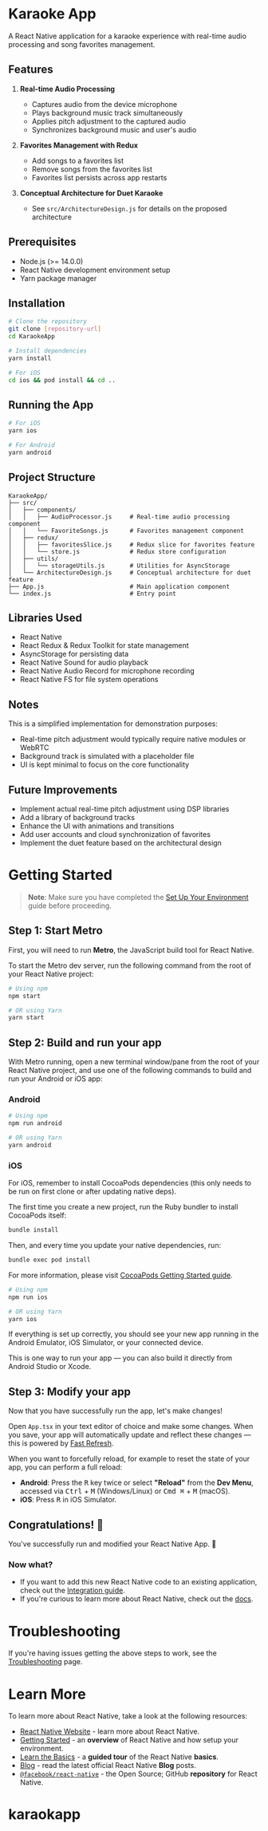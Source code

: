 # Karaoke App

A React Native application for a karaoke experience with real-time audio processing and song favorites management.

## Features

1. **Real-time Audio Processing**
   - Captures audio from the device microphone
   - Plays background music track simultaneously
   - Applies pitch adjustment to the captured audio
   - Synchronizes background music and user's audio

2. **Favorites Management with Redux**
   - Add songs to a favorites list
   - Remove songs from the favorites list
   - Favorites list persists across app restarts

3. **Conceptual Architecture for Duet Karaoke**
   - See `src/ArchitectureDesign.js` for details on the proposed architecture

## Prerequisites

- Node.js (>= 14.0.0)
- React Native development environment setup
- Yarn package manager

## Installation

```bash
# Clone the repository
git clone [repository-url]
cd KaraokeApp

# Install dependencies
yarn install

# For iOS
cd ios && pod install && cd ..
```

## Running the App

```bash
# For iOS
yarn ios

# For Android
yarn android
```

## Project Structure

```
KaraokeApp/
├── src/
│   ├── components/
│   │   ├── AudioProcessor.js     # Real-time audio processing component
│   │   └── FavoriteSongs.js      # Favorites management component
│   ├── redux/
│   │   ├── favoritesSlice.js     # Redux slice for favorites feature
│   │   └── store.js              # Redux store configuration
│   ├── utils/
│   │   └── storageUtils.js       # Utilities for AsyncStorage
│   └── ArchitectureDesign.js     # Conceptual architecture for duet feature
├── App.js                        # Main application component
└── index.js                      # Entry point
```

## Libraries Used

- React Native
- React Redux & Redux Toolkit for state management
- AsyncStorage for persisting data
- React Native Sound for audio playback
- React Native Audio Record for microphone recording
- React Native FS for file system operations

## Notes

This is a simplified implementation for demonstration purposes:

- Real-time pitch adjustment would typically require native modules or WebRTC
- Background track is simulated with a placeholder file
- UI is kept minimal to focus on the core functionality

## Future Improvements

- Implement actual real-time pitch adjustment using DSP libraries
- Add a library of background tracks
- Enhance the UI with animations and transitions
- Add user accounts and cloud synchronization of favorites
- Implement the duet feature based on the architectural design

# Getting Started

> **Note**: Make sure you have completed the [Set Up Your Environment](https://reactnative.dev/docs/set-up-your-environment) guide before proceeding.

## Step 1: Start Metro

First, you will need to run **Metro**, the JavaScript build tool for React Native.

To start the Metro dev server, run the following command from the root of your React Native project:

```sh
# Using npm
npm start

# OR using Yarn
yarn start
```

## Step 2: Build and run your app

With Metro running, open a new terminal window/pane from the root of your React Native project, and use one of the following commands to build and run your Android or iOS app:

### Android

```sh
# Using npm
npm run android

# OR using Yarn
yarn android
```

### iOS

For iOS, remember to install CocoaPods dependencies (this only needs to be run on first clone or after updating native deps).

The first time you create a new project, run the Ruby bundler to install CocoaPods itself:

```sh
bundle install
```

Then, and every time you update your native dependencies, run:

```sh
bundle exec pod install
```

For more information, please visit [CocoaPods Getting Started guide](https://guides.cocoapods.org/using/getting-started.html).

```sh
# Using npm
npm run ios

# OR using Yarn
yarn ios
```

If everything is set up correctly, you should see your new app running in the Android Emulator, iOS Simulator, or your connected device.

This is one way to run your app — you can also build it directly from Android Studio or Xcode.

## Step 3: Modify your app

Now that you have successfully run the app, let's make changes!

Open `App.tsx` in your text editor of choice and make some changes. When you save, your app will automatically update and reflect these changes — this is powered by [Fast Refresh](https://reactnative.dev/docs/fast-refresh).

When you want to forcefully reload, for example to reset the state of your app, you can perform a full reload:

- **Android**: Press the <kbd>R</kbd> key twice or select **"Reload"** from the **Dev Menu**, accessed via <kbd>Ctrl</kbd> + <kbd>M</kbd> (Windows/Linux) or <kbd>Cmd ⌘</kbd> + <kbd>M</kbd> (macOS).
- **iOS**: Press <kbd>R</kbd> in iOS Simulator.

## Congratulations! :tada:

You've successfully run and modified your React Native App. :partying_face:

### Now what?

- If you want to add this new React Native code to an existing application, check out the [Integration guide](https://reactnative.dev/docs/integration-with-existing-apps).
- If you're curious to learn more about React Native, check out the [docs](https://reactnative.dev/docs/getting-started).

# Troubleshooting

If you're having issues getting the above steps to work, see the [Troubleshooting](https://reactnative.dev/docs/troubleshooting) page.

# Learn More

To learn more about React Native, take a look at the following resources:

- [React Native Website](https://reactnative.dev) - learn more about React Native.
- [Getting Started](https://reactnative.dev/docs/environment-setup) - an **overview** of React Native and how setup your environment.
- [Learn the Basics](https://reactnative.dev/docs/getting-started) - a **guided tour** of the React Native **basics**.
- [Blog](https://reactnative.dev/blog) - read the latest official React Native **Blog** posts.
- [`@facebook/react-native`](https://github.com/facebook/react-native) - the Open Source; GitHub **repository** for React Native.
# karaokapp
